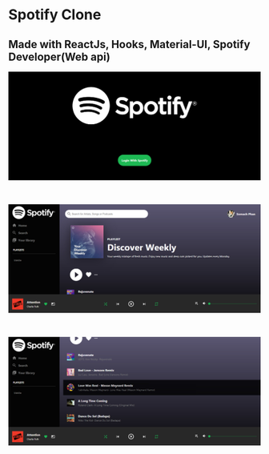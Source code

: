 # Spotify Clone

## Made with ReactJs, Hooks, Material-UI, Spotify Developer(Web api)

![Login page](/images/login.jpg)

<br />

![Main Page](/images/main.jpg)

<br />

![Songs](/images/songs.jpg)
